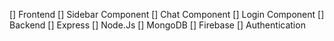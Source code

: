 [] Frontend
[] Sidebar Component
[] Chat Component
[] Login Component
[] Backend
[] Express
[] Node.Js
[] MongoDB
[] Firebase
[] Authentication